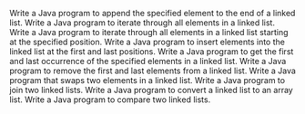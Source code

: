 Write a Java program to append the specified element to the end of a linked list.
Write a Java program to iterate through all elements in a linked list.
Write a Java program to iterate through all elements in a linked list starting at the specified position.
Write a Java program to insert elements into the linked list at the first and last positions.
Write a Java program to get the first and last occurrence of the specified elements in a linked list.
Write a Java program to remove the first and last elements from a linked list.
Write a Java program that swaps two elements in a linked list.
Write a Java program to join two linked lists.
Write a Java program to convert a linked list to an array list.
Write a Java program to compare two linked lists.